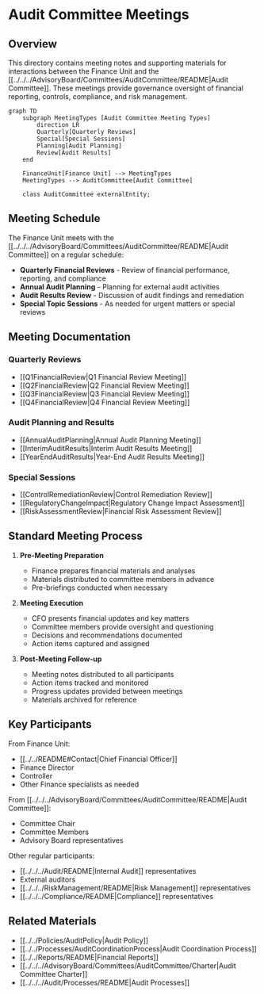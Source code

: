 # Audit Committee Meetings

## Overview

This directory contains meeting notes and supporting materials for interactions between the Finance Unit and the [[../../../AdvisoryBoard/Committees/AuditCommittee/README|Audit Committee]]. These meetings provide governance oversight of financial reporting, controls, compliance, and risk management.

```mermaid
graph TD
    subgraph MeetingTypes [Audit Committee Meeting Types]
        direction LR
        Quarterly[Quarterly Reviews]
        Special[Special Sessions]
        Planning[Audit Planning]
        Review[Audit Results]
    end

    FinanceUnit[Finance Unit] --> MeetingTypes
    MeetingTypes --> AuditCommittee[Audit Committee]
    
    class AuditCommittee externalEntity;
```

## Meeting Schedule

The Finance Unit meets with the [[../../../AdvisoryBoard/Committees/AuditCommittee/README|Audit Committee]] on a regular schedule:

- **Quarterly Financial Reviews** - Review of financial performance, reporting, and compliance
- **Annual Audit Planning** - Planning for external audit activities
- **Audit Results Review** - Discussion of audit findings and remediation
- **Special Topic Sessions** - As needed for urgent matters or special reviews

## Meeting Documentation

### Quarterly Reviews
- [[Q1FinancialReview|Q1 Financial Review Meeting]]
- [[Q2FinancialReview|Q2 Financial Review Meeting]]
- [[Q3FinancialReview|Q3 Financial Review Meeting]]
- [[Q4FinancialReview|Q4 Financial Review Meeting]]

### Audit Planning and Results
- [[AnnualAuditPlanning|Annual Audit Planning Meeting]]
- [[InterimAuditResults|Interim Audit Results Meeting]]
- [[YearEndAuditResults|Year-End Audit Results Meeting]]

### Special Sessions
- [[ControlRemediationReview|Control Remediation Review]]
- [[RegulatoryChangeImpact|Regulatory Change Impact Assessment]]
- [[RiskAssessmentReview|Financial Risk Assessment Review]]

## Standard Meeting Process

1. **Pre-Meeting Preparation**
   - Finance prepares financial materials and analyses
   - Materials distributed to committee members in advance
   - Pre-briefings conducted when necessary

2. **Meeting Execution**
   - CFO presents financial updates and key matters
   - Committee members provide oversight and questioning
   - Decisions and recommendations documented
   - Action items captured and assigned

3. **Post-Meeting Follow-up**
   - Meeting notes distributed to all participants
   - Action items tracked and monitored
   - Progress updates provided between meetings
   - Materials archived for reference

## Key Participants

From Finance Unit:
- [[../../README#Contact|Chief Financial Officer]]
- Finance Director
- Controller
- Other Finance specialists as needed

From [[../../../AdvisoryBoard/Committees/AuditCommittee/README|Audit Committee]]:
- Committee Chair
- Committee Members
- Advisory Board representatives

Other regular participants:
- [[../../../Audit/README|Internal Audit]] representatives
- External auditors
- [[../../../RiskManagement/README|Risk Management]] representatives
- [[../../../Compliance/README|Compliance]] representatives

## Related Materials

- [[../../Policies/AuditPolicy|Audit Policy]]
- [[../../Processes/AuditCoordinationProcess|Audit Coordination Process]]
- [[../../Reports/README|Financial Reports]]
- [[../../../AdvisoryBoard/Committees/AuditCommittee/Charter|Audit Committee Charter]]
- [[../../../Audit/Processes/README|Audit Processes]] 